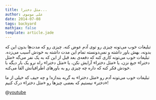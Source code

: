 ```yaml
---
title: مثل دخترا...
author: علی موسوی
date: 2014-07-08
tags: backyard
mathjax: false
template: article.jade
---
```


تبلیغات خوب می‌تونه چیزی رو توی آدم عوض کنه. چیزی رو که مدت‌ها بدون این که بدونه، بهش باور داشته و نمی‌دونسته تمام این مدت داشته به خودش آسیب می‌زده.
تبلیغات خوب می‌تونه کاری کنه که دفعه‌ی بعد قبل از این که به یک نفر می‌گه «مثل دخترا» جیغ نزن، یا «مثل دخترا» آرایش نکن، یا «مثل دخترا» راه نرو یک بار دیگه با خودش فکر کنه که داره چه چیزی رو به باورهای اطرافیانش القا می‌کنه.

تبلیغات خوب می‌تونه آدم رو «مثل دخترا» به گریه بندازه! و چه حیف که خیلی از ما «دختر» نیستیم که بعضی چیزها رو «مثل دخترا» درک کنیم!

@[youtube](XjJQBjWYDTs)
